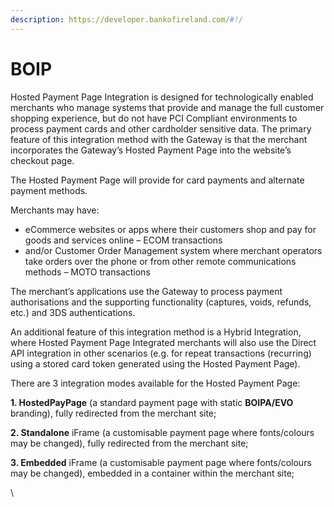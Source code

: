 ```yaml
---
description: https://developer.bankofireland.com/#!/
---
```


# BOIP

Hosted Payment Page Integration is designed for technologically enabled merchants who manage systems that provide and manage the full customer shopping experience, but do not have PCI Compliant environments to process payment cards and other cardholder sensitive data. The primary feature of this integration method with the Gateway is that the merchant incorporates the Gateway’s Hosted Payment Page into the website’s checkout page.

The Hosted Payment Page will provide for card payments and alternate payment methods.

Merchants may have:

* eCommerce websites or apps where their customers shop and pay for goods and services online – ECOM transactions
* and/or Customer Order Management system where merchant operators take orders over the phone or from other remote communications methods – MOTO transactions

The merchant’s applications use the Gateway to process payment authorisations and the supporting functionality (captures, voids, refunds, etc.) and 3DS authentications.

An additional feature of this integration method is a Hybrid Integration, where Hosted Payment Page Integrated merchants will also use the Direct API integration in other scenarios (e.g. for repeat transactions (recurring) using a stored card token generated using the Hosted Payment Page).

There are 3 integration modes available for the Hosted Payment Page:

**1. HostedPayPage** (a standard payment page with static **BOIPA/EVO** branding), fully redirected from the merchant site;

**2. Standalone** iFrame (a customisable payment page where fonts/colours may be changed), fully redirected from the merchant site;

**3. Embedded** iFrame (a customisable payment page where fonts/colours may be changed), embedded in a container within the merchant site;

\
